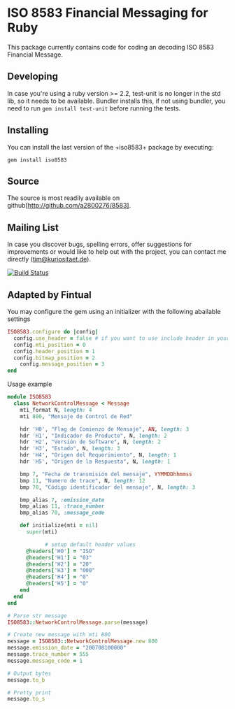 # ISO 8583 Financial Messaging for Ruby

This package currently contains code for coding an decoding ISO 8583
Financial Message.

## Developing

In case you're using a ruby version >= 2.2, test-unit is no longer in
the std lib, so it needs to be available. Bundler installs this, if not
using bundler, you need to run `gem install test-unit` before running
the tests.

## Installing

You can install the last version of the +iso8583+ package by executing:

	gem install iso8583 

## Source

The source is most readily available on github[http://github.com/a2800276/8583].

## Mailing List

In case you discover bugs, spelling errors, offer suggestions for
improvements or would like to help out with the project, you can contact
me directly (tim@kuriositaet.de).

[![Build Status](https://travis-ci.org/a2800276/8583.svg?branch=master)](https://travis-ci.org/a2800276/8583)

## Adapted by Fintual

You may configure the gem using an initializer with the following abailable settings
```ruby
ISO8583.configure do |config|
  config.use_header = false # if you want to use include header in your message
  config.mti_position = 0
  config.header_position = 1
  config.bitmap_position = 2
	config.message_position = 3
end
```

Usage example
```ruby
module ISO8583
  class NetworkControlMessage < Message
    mti_format N, length: 4
    mti 800, "Mensaje de Control de Red"

    hdr 'H0', "Flag de Comienzo de Mensaje", AN, length: 3
    hdr 'H1', "Indicador de Producto", N, length: 2
    hdr 'H2', "Versión de Software", N, length: 2
    hdr 'H3', "Estado", N, length: 3
    hdr 'H4', "Origen del Requerimiento", N, length: 1
    hdr 'H5', "Origen de la Respuesta", N, length: 1

    bmp 7, "Fecha de transmisión del mensaje", YYMMDDhhmmss
    bmp 11, "Numero de trace", N, length: 12
    bmp 70, "Código identificador del mensaje", N, length: 3

    bmp_alias 7, :emission_date
    bmp_alias 11, :trace_number
    bmp_alias 70, :message_code

    def initialize(mti = nil)
      super(mti)

			# setup default header values
      @headers['H0'] = "ISO"
      @headers['H1'] = "03"
      @headers['H2'] = "20"
      @headers['H3'] = "000"
      @headers['H4'] = "0"
      @headers['H5'] = "0"
    end
  end
end

# Parse str message
ISO8583::NetworkControlMessage.parse(message)

# Create new message with mti 800
message = ISO8583::NetworkControlMessage.new 800
message.emission_date = "200708100000"
message.trace_number = 555
message.message_code = 1

# Output bytes
message.to_b

# Pretty print
message.to_s
```
